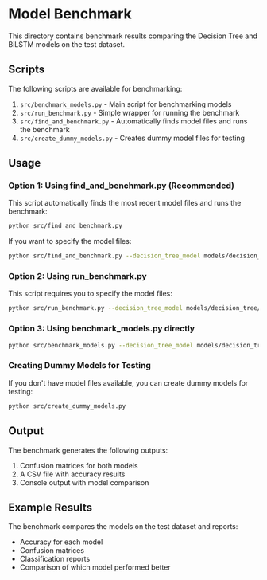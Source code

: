 # Model Benchmark

This directory contains benchmark results comparing the Decision Tree and BiLSTM models on the test dataset.

## Scripts

The following scripts are available for benchmarking:

1. `src/benchmark_models.py` - Main script for benchmarking models
2. `src/run_benchmark.py` - Simple wrapper for running the benchmark
3. `src/find_and_benchmark.py` - Automatically finds model files and runs the benchmark
4. `src/create_dummy_models.py` - Creates dummy model files for testing

## Usage

### Option 1: Using find_and_benchmark.py (Recommended)

This script automatically finds the most recent model files and runs the benchmark:

```bash
python src/find_and_benchmark.py
```

If you want to specify the model files:

```bash
python src/find_and_benchmark.py --decision_tree_model models/decision_tree/your_dt_model.pkl --bilstm_model models/bilstm_attention/your_bilstm_model.pkl
```

### Option 2: Using run_benchmark.py

This script requires you to specify the model files:

```bash
python src/run_benchmark.py --decision_tree_model models/decision_tree/your_dt_model.pkl --bilstm_model models/bilstm_attention/your_bilstm_model.pkl
```

### Option 3: Using benchmark_models.py directly

```bash
python src/benchmark_models.py --decision_tree_model models/decision_tree/your_dt_model.pkl --bilstm_model models/bilstm_attention/your_bilstm_model.pkl --test_data data/test.csv --output_dir results/benchmark
```

### Creating Dummy Models for Testing

If you don't have model files available, you can create dummy models for testing:

```bash
python src/create_dummy_models.py
```

## Output

The benchmark generates the following outputs:

1. Confusion matrices for both models
2. A CSV file with accuracy results
3. Console output with model comparison

## Example Results

The benchmark compares the models on the test dataset and reports:

- Accuracy for each model
- Confusion matrices
- Classification reports
- Comparison of which model performed better
